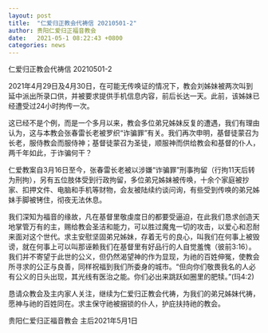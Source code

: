 ```yaml
---
layout: post
title:  "仁爱归正教会代祷信 20210501-2"
author: 贵阳仁爱归正福音教会
date:   2021-05-1 08:22:43 +0800
categories: news
---
```

仁爱归正教会代祷信 20210501-2


2021年4月29日及4月30日，在可能无传唤证的情况下，教会刘姊妹被两次叫到延中派出所录口供，并被要求提供手机信息内容，前后长达一天。此前，该姊妹已经遭受过24小时拘传一次。

这已经不是个例，而是一个多月以来，教会多位弟兄姊妹反复的遭遇，我们有理由认为，这与本教会张春雷长老被罗织“诈骗罪”有关。我们再次申明，基督徒蒙召为长老，服侍教会而服侍神；基督徒蒙召为圣徒，顺服神而供给教会和基督的仆人，两千年如此，于诈骗何干？

仁爱教案自3月16日至今，张春雷长老被以涉嫌“诈骗罪”刑事拘留（行拘11天后转为刑拘），另有五位肢体受到行政拘留，多位弟兄姊妹被传唤，十余个家庭被抄家、扣押文件、电脑和手机等财物，会友被陆续约谈问询，有些受到传唤的弟兄姊妹手脚被铐住，彻夜无法休息。

我们深知为福音的缘故，凡在基督里敬虔度日的都要受逼迫，在此我们恳求创造天地掌管万有的主，赐给教会圣洁和能力，可以胜过魔鬼一切的攻击，以爱心和忍耐来面对这个世代。求主安慰坚固弟兄姊妹，存着无亏的良心，叫我们在何事上被毁谤，就在何事上可以叫那诬赖我们在基督里有好品行的人自觉羞愧（彼前3:16）。我们并不寄望于此世的公义，但仍然渴望神的作为显现，为祂的百姓伸冤，使教会所寻求的公正与良善，同样祝福到我们所委身的城市。“但向你们敬畏我名的人必有公义的日头出现，其光线有医治之能。你们必出来跳跃如圈里的肥犊。”(玛4:2)

恳请众教会及主内家人关注，继续为仁爱归正教会代祷，为我们的弟兄姊妹代祷，愿神与祂的百姓同在。求主保守祂被捆锁的仆人，护庇扶持祂的教会。

贵阳仁爱归正福音教会
主后2021年5月1日

